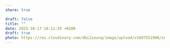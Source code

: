 ```yaml
---
share: true

draft: false
title: ""
date: 2023-10-17 16:11:55 +0200
draft: true
photo: https://res.cloudinary.com/dbi2zounq/image/upload/v1697551906/xmwsmnk0jglcdzgdvnh0.jpg
---
```

